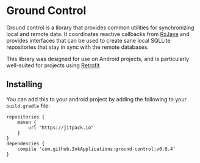 Ground Control
==============

Ground control is a library that provides common utilities for synchronizing
local and remote data. It coordinates reactive callbacks from [RxJava] and
provides interfaces that can be used to create sane local SQLLite repositories
that stay in sync with the remote databases.

This library was designed for use on Android projects, and is particularly
well-suited for projects using [Retrofit]

[RxJava]: https://github.com/ReactiveX/RxJava
[Retrofit]: https://square.github.io/retrofit/

Installing
----------

You can add this to your android project by adding the following to your
`build.gradle` file:

~~~
repositories {
    maven {
        url "https://jitpack.io"
    }
}
dependencies {
    compile 'com.github.InkApplications:ground-control:v0.0.4'
}
~~~

